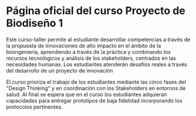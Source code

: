 # Página oficial del curso Proyecto de Biodiseño 1
Este curso-taller permite al estudiante desarrollar competencias a través de la propuesta de innovaciones de alto impacto en el ámbito de la bioingeniería, aprendiendo a través de la práctica y combinando los recursos tecnológicos y análisis de los stakeholders, centrados en las necesidades humanas. Los estudiantes atenderán desafíos reales a través del desarrollo de un proyecto de innovación 
     
El curso prioriza el trabajo de los estudiantes mediante las cinco fases del "Design Thinking" y en coordinación con los Stakeholders en entornos de salud. Al final se espera que en el curso los estudiantes adquieran capacidades para entregar prototipos de baja fidelidad incorporando los protocolos pertinentes.

